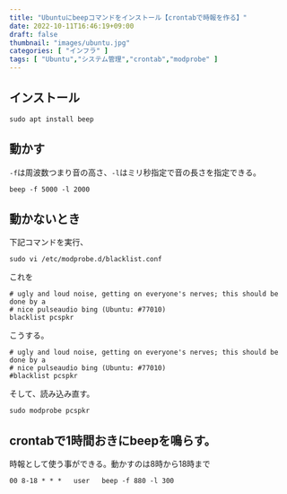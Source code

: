 ```yaml
---
title: "Ubuntuにbeepコマンドをインストール【crontabで時報を作る】"
date: 2022-10-11T16:46:19+09:00
draft: false
thumbnail: "images/ubuntu.jpg"
categories: [ "インフラ" ]
tags: [ "Ubuntu","システム管理","crontab","modprobe" ]
---
```


## インストール

    sudo apt install beep

## 動かす

`-f`は周波数つまり音の高さ、`-l`はミリ秒指定で音の長さを指定できる。

    beep -f 5000 -l 2000

## 動かないとき

下記コマンドを実行、

    sudo vi /etc/modprobe.d/blacklist.conf

これを

    # ugly and loud noise, getting on everyone's nerves; this should be done by a
    # nice pulseaudio bing (Ubuntu: #77010)
    blacklist pcspkr

こうする。

    # ugly and loud noise, getting on everyone's nerves; this should be done by a
    # nice pulseaudio bing (Ubuntu: #77010)
    #blacklist pcspkr

そして、読み込み直す。

    sudo modprobe pcspkr


## crontabで1時間おきにbeepを鳴らす。

時報として使う事ができる。動かすのは8時から18時まで

    00 8-18 * * *   user   beep -f 880 -l 300


